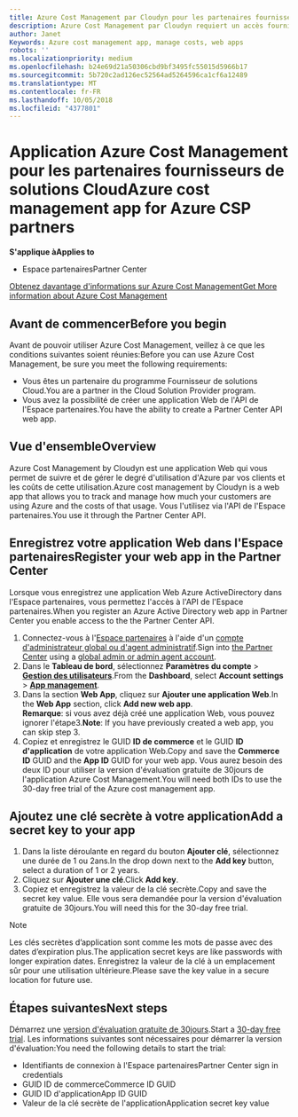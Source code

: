 ```yaml
---
title: Azure Cost Management par Cloudyn pour les partenaires fournisseurs de solutions Cloud | Espacepartenaires
description: Azure Cost Management par Cloudyn requiert un accès fourni à l'API de l'Espace partenaires.
author: Janet
Keywords: Azure cost management app, manage costs, web apps
robots: ''
ms.localizationpriority: medium
ms.openlocfilehash: b24e69d21a50306cbd9bf3495fc55015d5966b17
ms.sourcegitcommit: 5b720c2ad126ec52564ad5264596ca1cf6a12489
ms.translationtype: MT
ms.contentlocale: fr-FR
ms.lasthandoff: 10/05/2018
ms.locfileid: "4377801"
---
```

# <a name="azure-cost-management-app-for-azure-csp-partners"></a><span data-ttu-id="56117-103">Application Azure Cost Management pour les partenaires fournisseurs de solutions Cloud</span><span class="sxs-lookup"><span data-stu-id="56117-103">Azure cost management app for Azure CSP partners</span></span>  

**<span data-ttu-id="56117-104">S'applique à</span><span class="sxs-lookup"><span data-stu-id="56117-104">Applies to</span></span>**

-  <span data-ttu-id="56117-105">Espace partenaires</span><span class="sxs-lookup"><span data-stu-id="56117-105">Partner Center</span></span>

[<span data-ttu-id="56117-106">Obtenez davantage d'informations sur Azure Cost Management</span><span class="sxs-lookup"><span data-stu-id="56117-106">Get More information about Azure Cost Management</span></span>](https://go.microsoft.com/fwlink/p/?linkid=857893)

## <a name="before-you-begin"></a><span data-ttu-id="56117-107">Avant de commencer</span><span class="sxs-lookup"><span data-stu-id="56117-107">Before you begin</span></span>
<span data-ttu-id="56117-108">Avant de pouvoir utiliser Azure Cost Management, veillez à ce que les conditions suivantes soient réunies:</span><span class="sxs-lookup"><span data-stu-id="56117-108">Before you can use Azure Cost Management, be sure you meet the following requirements:</span></span>

- <span data-ttu-id="56117-109">Vous êtes un partenaire du programme Fournisseur de solutions Cloud.</span><span class="sxs-lookup"><span data-stu-id="56117-109">You are a partner in the Cloud Solution Provider program.</span></span>
- <span data-ttu-id="56117-110">Vous avez la possibilité de créer une application Web de l'API de l'Espace partenaires.</span><span class="sxs-lookup"><span data-stu-id="56117-110">You have the ability to create a Partner Center API web app.</span></span>

## <a name="overview"></a><span data-ttu-id="56117-111">Vue d'ensemble</span><span class="sxs-lookup"><span data-stu-id="56117-111">Overview</span></span>

<span data-ttu-id="56117-112">Azure Cost Management by Cloudyn est une application Web qui vous permet de suivre et de gérer le degré d'utilisation d'Azure par vos clients et les coûts de cette utilisation.</span><span class="sxs-lookup"><span data-stu-id="56117-112">Azure cost management by Cloudyn is a web app that allows you to track and manage how much your customers are using Azure and the costs of that usage.</span></span> <span data-ttu-id="56117-113">Vous l'utilisez via l'API de l'Espace partenaires.</span><span class="sxs-lookup"><span data-stu-id="56117-113">You use it through the Partner Center API.</span></span>

## <a name="register-your-web-app-in-the-partner-center"></a><span data-ttu-id="56117-114">Enregistrez votre application Web dans l'Espace partenaires</span><span class="sxs-lookup"><span data-stu-id="56117-114">Register your web app in the Partner Center</span></span>
<span data-ttu-id="56117-115">Lorsque vous enregistrez une application Web Azure ActiveDirectory dans l'Espace partenaires, vous permettez l'accès à l'API de l'Espace partenaires.</span><span class="sxs-lookup"><span data-stu-id="56117-115">When you register an Azure Active Directory web app in Partner Center you enable access to the the Partner Center API.</span></span> 
1.  <span data-ttu-id="56117-116">Connectez-vous à l'[Espace partenaires](https://partnercenter.microsoft.com/en-us/pcv/dashboard/overview) à l'aide d'un [compte d'administrateur global ou d'agent administratif](create-user-accounts-and-set-permissions.md).</span><span class="sxs-lookup"><span data-stu-id="56117-116">Sign into [the Partner Center](https://partnercenter.microsoft.com/en-us/pcv/dashboard/overview) using a [global admin or admin agent account](create-user-accounts-and-set-permissions.md).</span></span>
2.  <span data-ttu-id="56117-117">Dans le **Tableau de bord**, sélectionnez **Paramètres du compte** &gt; **[Gestion des utilisateurs](https://partnercenter.microsoft.com/en-us/pcv/apiintegration/appmanagement)**.</span><span class="sxs-lookup"><span data-stu-id="56117-117">From the **Dashboard**, select **Account settings** &gt; **[App management](https://partnercenter.microsoft.com/en-us/pcv/apiintegration/appmanagement)**.</span></span>
3.  <span data-ttu-id="56117-118">Dans la section **Web App**, cliquez sur **Ajouter une application Web**.</span><span class="sxs-lookup"><span data-stu-id="56117-118">In the **Web App** section, click **Add new web app**.</span></span>
<br> <span data-ttu-id="56117-119">**Remarque**: si vous avez déjà créé une application Web, vous pouvez ignorer l'étape3.</span><span class="sxs-lookup"><span data-stu-id="56117-119">**Note**: If you have previously created a web app, you can skip step 3.</span></span>
4.  <span data-ttu-id="56117-120">Copiez et enregistrez le GUID **ID de commerce** et le GUID **ID d'application** de votre application Web.</span><span class="sxs-lookup"><span data-stu-id="56117-120">Copy and save the **Commerce ID** GUID and the **App ID** GUID for your web app.</span></span> <span data-ttu-id="56117-121">Vous aurez besoin des deux ID pour utiliser la version d'évaluation gratuite de 30jours de l'application Azure Cost Management.</span><span class="sxs-lookup"><span data-stu-id="56117-121">You will need both IDs to use the 30-day free trial of the Azure cost management app.</span></span>

## <a name="add-a-secret-key-to-your-app"></a><span data-ttu-id="56117-122">Ajoutez une clé secrète à votre application</span><span class="sxs-lookup"><span data-stu-id="56117-122">Add a secret key to your app</span></span>
1.  <span data-ttu-id="56117-123">Dans la liste déroulante en regard du bouton **Ajouter clé**, sélectionnez une durée de 1 ou 2ans.</span><span class="sxs-lookup"><span data-stu-id="56117-123">In the drop down next to the **Add key** button, select a duration of 1 or 2 years.</span></span>
2.  <span data-ttu-id="56117-124">Cliquez sur **Ajouter une clé**.</span><span class="sxs-lookup"><span data-stu-id="56117-124">Click **Add key**.</span></span> 
3.  <span data-ttu-id="56117-125">Copiez et enregistrez la valeur de la clé secrète.</span><span class="sxs-lookup"><span data-stu-id="56117-125">Copy and save the secret key value.</span></span> <span data-ttu-id="56117-126">Elle vous sera demandée pour la version d'évaluation gratuite de 30jours.</span><span class="sxs-lookup"><span data-stu-id="56117-126">You will need this for the 30-day free trial.</span></span><br>
> [!NOTE]  
> <span data-ttu-id="56117-127">Les clés secrètes d’application sont comme les mots de passe avec des dates d’expiration plus.</span><span class="sxs-lookup"><span data-stu-id="56117-127">The application secret keys are like passwords with longer expiration dates.</span></span> <span data-ttu-id="56117-128">Enregistrez la valeur de la clé à un emplacement sûr pour une utilisation ultérieure.</span><span class="sxs-lookup"><span data-stu-id="56117-128">Please save the key value in a secure location for future use.</span></span>

## <a name="next-steps"></a><span data-ttu-id="56117-129">Étapes suivantes</span><span class="sxs-lookup"><span data-stu-id="56117-129">Next steps</span></span>
<span data-ttu-id="56117-130">Démarrez une [version d'évaluation gratuite de 30jours](https://go.microsoft.com/fwlink/?linkid=857895).</span><span class="sxs-lookup"><span data-stu-id="56117-130">Start a [30-day free trial](https://go.microsoft.com/fwlink/?linkid=857895).</span></span>
<span data-ttu-id="56117-131">Les informations suivantes sont nécessaires pour démarrer la version d'évaluation:</span><span class="sxs-lookup"><span data-stu-id="56117-131">You need the following details to start the trial:</span></span>
- <span data-ttu-id="56117-132">Identifiants de connexion à l'Espace partenaires</span><span class="sxs-lookup"><span data-stu-id="56117-132">Partner Center sign in credentials</span></span>
- <span data-ttu-id="56117-133">GUID ID de commerce</span><span class="sxs-lookup"><span data-stu-id="56117-133">Commerce ID GUID</span></span>
- <span data-ttu-id="56117-134">GUID ID d'application</span><span class="sxs-lookup"><span data-stu-id="56117-134">App ID GUID</span></span>
- <span data-ttu-id="56117-135">Valeur de la clé secrète de l'application</span><span class="sxs-lookup"><span data-stu-id="56117-135">Application secret key value</span></span>
